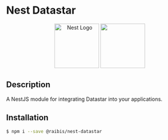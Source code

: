 # Nest Datastar

<p align="center" font-size="200px">
<img src="https://nestjs.com/img/logo-small.svg" width="120" alt="Nest Logo" />
<img width="120" height="120" src="https://data-star.dev/static/images/rocket-512x512.png">
</p>

## Description

A NestJS module for integrating Datastar into your applications.

## Installation

```bash
$ npm i --save @raibis/nest-datastar
```
